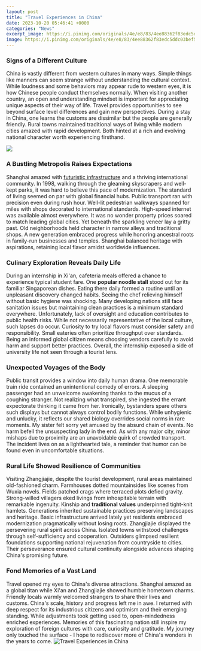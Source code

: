 ```yaml
---
layout: post
title: "Travel Experiences in China"
date: 2023-10-20 05:46:41 +0000
categories: "News"
excerpt_image: https://i.pinimg.com/originals/4e/e8/83/4ee88362f83edc5ddc03bef54bf07943.jpg
image: https://i.pinimg.com/originals/4e/e8/83/4ee88362f83edc5ddc03bef54bf07943.jpg
---
```


### Signs of a Different Culture
China is vastly different from western cultures in many ways. Simple things like manners can seem strange without understanding the cultural context. While loudness and some behaviors may appear rude to western eyes, it is how Chinese people conduct themselves normally. When visiting another country, an open and understanding mindset is important for appreciating unique aspects of their way of life.
Travel provides opportunities to see beyond surface level differences and gain new perspectives. During a stay in China, one learns the customs are dissimilar but the people are generally friendly. Rural towns maintained traditional ways of living while modern cities amazed with rapid development. Both hinted at a rich and evolving national character worth experiencing firsthand.

![](https://clairesfootsteps.com/wp-content/uploads/2018/06/hangzhou-1871458_1280-1.jpg)
### A Bustling Metropolis Raises Expectations 
Shanghai amazed with [futuristic infrastructure](https://thetopnews.github.io/page2/) and a thriving international community. In 1998, walking through the gleaming skyscrapers and well-kept parks, it was hard to believe this pace of modernization. The standard of living seemed on par with global financial hubs. 
Public transport ran with precision even during rush hour. Well-lit pedestrian walkways spanned for miles with shops decorated to international standards. High-speed internet was available almost everywhere. It was no wonder property prices soared to match leading global cities. 
Yet beneath the sparkling veneer lay a gritty past. Old neighborhoods held character in narrow alleys and traditional shops. A new generation embraced progress while honoring ancestral roots in family-run businesses and temples. Shanghai balanced heritage with aspirations, retaining local flavor amidst worldwide influences.
### Culinary Exploration Reveals Daily Life
During an internship in Xi'an, cafeteria meals offered a chance to experience typical student fare. One **popular noodle stall** stood out for its familiar Singaporean dishes. Eating there daily formed a routine until an unpleasant discovery changed habits. 
Seeing the chef relieving himself without basic hygiene was shocking. Many developing nations still face sanitation issues but maintaining clean practices is a minimum standard everywhere. Unfortunately, lack of oversight and education contributes to public health risks. While not necessarily representative of the local culture, such lapses do occur.
Curiosity to try local flavors must consider safety and responsibility. Small eateries often prioritize throughput over standards. Being an informed global citizen means choosing vendors carefully to avoid harm and support better practices. Overall, the internship exposed a side of university life not seen through a tourist lens.
### Unexpected Voyages of the Body
Public transit provides a window into daily human drama. One memorable train ride contained an unintentional comedy of errors. A sleeping passenger had an unwelcome awakening thanks to the mucus of a coughing stranger. 
Not realizing what transpired, she ingested the errant expectorate thinking it came from her. Ironically, bystanders spare others such displays but cannot always control bodily functions. While unhygienic and unlucky, it reflects our shared biology overrides social norms in rare moments. 
My sister felt sorry yet amused by the absurd chain of events. No harm befell the unsuspecting lady in the end. As with any major city, minor mishaps due to proximity are an unavoidable quirk of crowded transport. The incident lives on as a lighthearted tale, a reminder that humor can be found even in uncomfortable situations.
### Rural Life Showed Resilience of Communities 
Visiting Zhangjiajie, despite the tourist development, rural areas maintained old-fashioned charm. Farmhouses dotted mountainsides like scenes from Wuxia novels. Fields patched crags where terraced plots defied gravity. 
Strong-willed villagers eked livings from inhospitable terrain with remarkable ingenuity. Kinship and **traditional values** underpinned tight-knit hamlets. Generations inherited sustainable practices preserving landscapes and heritage. Basic infrastructure arrived lately yet residents embraced modernization pragmatically without losing roots.
Zhangjiajie displayed the persevering rural spirit across China. Isolated towns withstood challenges through self-sufficiency and cooperation. Outsiders glimpsed resilient foundations supporting national rejuvenation from countryside to cities. Their perseverance ensured cultural continuity alongside advances shaping China's promising future.
### Fond Memories of a Vast Land
Travel opened my eyes to China's diverse attractions. Shanghai amazed as a global titan while Xi'an and Zhangjiajie showed humble hometown charms. Friendly locals warmly welcomed strangers to share their lives and customs. 
China's scale, history and progress left me in awe. I returned with deep respect for its industrious citizens and optimism and their emerging standing. While adjustments took getting used to, open-mindedness enriched experiences. Memories of this fascinating nation still inspire my exploration of foreign cultures with care, curiosity and gratitude. My journey only touched the surface - I hope to rediscover more of China's wonders in the years to come.
![Travel Experiences in China](https://i.pinimg.com/originals/4e/e8/83/4ee88362f83edc5ddc03bef54bf07943.jpg)